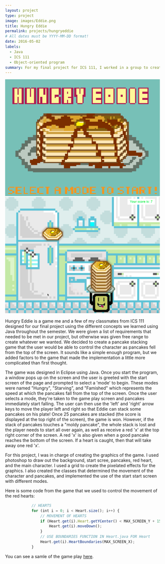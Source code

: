 ```yaml
---
layout: project
type: project
image: images/Eddie.png
title: Hungry Eddie
permalink: projects/hungryeddie
# All dates must be YYYY-MM-DD format!
date: 2016-05-02
labels:
  - Java
  - ICS 111
  - Object-oriented program
summary: For my final project for ICS 111, I worked in a group to create a pancake stacking game using Java.
---
```


<div class="ui small rounded images">
  <img class="ui image" src="../images/StartScreen.png">
  <img class="ui image" src="../images/HungryEddieGamePlay.png">
</div>

Hungry Eddie is a game me and a few of my classmates from ICS 111 designed for our final project using the different concepts we learned using Java throughout the semester. We were given a list of requirements that needed to be met in our project, but otherwise was given free range to create whatever we wanted. We decided to create a pancake stacking game that the user would be able to control the character as pancakes fell from the top of the screen. It sounds like a simple enough program, but we added factors to the game that made the implementation a little more complicated than first thought.

The game was designed in Eclipse using Java. Once you start the program, a window pops up on the screen and the user is greeted with the start screen of the page and prompted to select a 'mode' to begin. These modes were named "Hungry", "Starving", and "Famished" which represents the speed at which the pancakes fall from the top of the screen. Once the user selects a mode, they're taken to the game play screen and pancakes immediately start falling. The user can then use the 'left' and 'right' arrow keys to move the player left and right so that Eddie can stack some pancakes on his plate! Once 25 pancakes are stacked (the score is displayed at the top right of the screen), the game is won. However, if the stack of pancakes touches a "moldy pancake", the whole stack is lost and the player needs to start all over again, as well as receive a red 'x' at the top right corner of the screen. A red 'x' is also given when a good pancake reaches the bottom of the screen. If a heart is caught, then that will take away one red 'x'.

For this project, I was in charge of creating the graphics of the game. I used photoshop to draw out the background, start scree, pancakes, red heart, and the main character. I used a grid to create the pixelated effects for the graphics. I also created the classes that determined the movement of the character and pancakes, and implemented the use of the start start screen with different modes.

Here is some code from the game that we used to control the movement of the red hearts:

```js
			// HEARTS
			for (int i = 0; i < Heart.size(); i++) {
				// MOVEMENT OF HEARTS
				if (Heart.get(i).Heart.getYCenter() < MAX_SCREEN_Y + 150) {
					Heart.get(i).moveDown();
				}
				// USE BOUNDARIES FUNCTION IN Heart.java FOR Heart
				Heart.get(i).HeartBoundaries(MAX_SCREEN_X);
			}
```

You can see a samle of the game play [here](https://www.youtube.com/watch?v=Kk029e7Ucdc).



